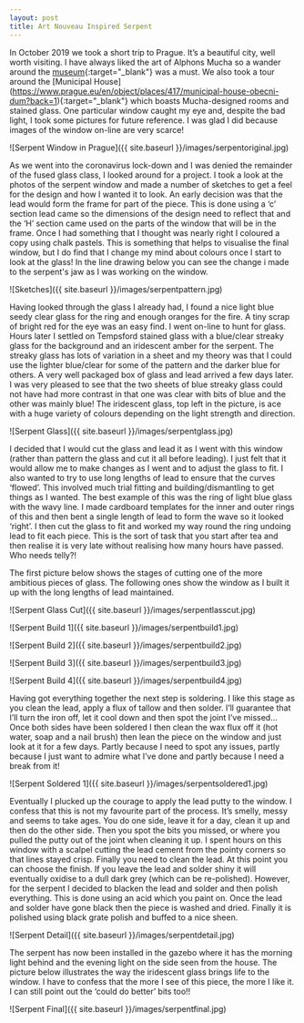```yaml
---
layout: post
title: Art Nouveau Inspired Serpent
---
```


In October 2019 we took a short trip to Prague. It’s a beautiful city, well worth visiting. I have always liked the art of Alphons Mucha so a wander around the [museum](http://www.muchafoundation.org/){:target="_blank"} was a must. We also took a tour around the [Municipal House] (https://www.prague.eu/en/object/places/417/municipal-house-obecni-dum?back=1){:target="_blank"} which boasts Mucha-designed rooms and stained glass. One particular window caught my eye and, despite the bad light, I took some pictures for future reference. I was glad I did because images of the window on-line are very scarce!

![Serpent Window in Prague]({{ site.baseurl }}/images/serpentoriginal.jpg) 

As we went into the coronavirus lock-down and I was denied the remainder of the fused glass class, I looked around for a project. I took a look at the photos of the serpent window and made a number of sketches to get a feel for the design and how I wanted it to look. An early decision was that the lead would form the frame for part of the piece. This is done using a ‘c’ section lead came so the dimensions of the design need to reflect that and the ‘H’ section came used on the parts of the window that will be in the frame. Once I had something that I thought was nearly right I coloured a copy using chalk pastels. This is something that helps to visualise the final window, but I do find that I change my mind about colours once I start to look at the glass! In the line drawing below you can see the change i made to the serpent's jaw as I was working on the window.

![Sketches]({{ site.baseurl }}/images/serpentpattern.jpg) 

Having looked through the glass I already had, I found a nice light blue seedy clear glass for the ring and enough oranges for the fire. A tiny scrap of bright red for the eye was an easy find. I went on-line to hunt for glass. Hours later I settled on Tempsford stained glass with a blue/clear streaky glass for the background and an iridescent amber for the serpent. The streaky glass has lots of variation in a sheet and my theory was that I could use the lighter blue/clear for some of the pattern and the darker blue for others. A very well packaged box of glass and lead arrived a few days later. I was very pleased to see that the two sheets of blue streaky glass could not have had more contrast in that one was clear with bits of blue and the other was mainly blue! The iridescent glass, top left in the picture, is ace with a huge variety of colours depending on the light strength and direction.

![Serpent Glass]({{ site.baseurl }}/images/serpentglass.jpg) 

I decided that I would cut the glass and lead it as I went with this window (rather than pattern the glass and cut it all before leading). I just felt that it would allow me to make changes as I went and to adjust the glass to fit. I also wanted to try to use long lengths of lead to ensure that the curves ‘flowed’. This involved much trial fitting and building/dismantling to get things as I wanted. The best example of this was the ring of light blue glass with the wavy line. I made cardboard templates for the inner and outer rings of this and then bent a single length of lead to form the wave so it looked ‘right’. I then cut the glass to fit and worked my way round the ring undoing lead to fit each piece. This is the sort of task that you start after tea and then realise it is very late without realising how many hours have passed. Who needs telly?!

The first picture below shows the stages of cutting one of the more ambitious pieces of glass. The following ones show the window as I built it up with the long lengths of lead maintained.

![Serpent Glass Cut]({{ site.baseurl }}/images/serpentlasscut.jpg) 

![Serpent Build 1]({{ site.baseurl }}/images/serpentbuild1.jpg) 

![Serpent Build 2]({{ site.baseurl }}/images/serpentbuild2.jpg) 

![Serpent Build 3]({{ site.baseurl }}/images/serpentbuild3.jpg) 

![Serpent Build 4]({{ site.baseurl }}/images/serpentbuild4.jpg) 

Having got everything together the next step is soldering. I like this stage as you clean the lead, apply a flux of tallow and then solder. I’ll guarantee that I’ll turn the iron off, let it cool down and then spot the joint I’ve missed…  Once both sides have been soldered I then clean the wax flux off it (hot water, soap and a nail brush) then lean the piece on the window and just look at it for a few days.  Partly because I need to spot any issues, partly because I just want to admire what I’ve done and partly because I need a break from it!

![Serpent Soldered 1]({{ site.baseurl }}/images/serpentsoldered1.jpg) 

Eventually I plucked up the courage to apply the lead putty to the window. I confess that this is not my favourite part of the process. It’s smelly, messy and seems to take ages. You do one side, leave it for a day, clean it up and then do the other side. Then you spot the bits you missed, or where you pulled the putty out of the joint when cleaning it up. I spent hours on this window with a scalpel cutting the lead cement from the pointy corners so that lines stayed crisp. Finally you need to clean the lead. At this point you can choose the finish. If you leave the lead and solder shiny it will eventually oxidise to a dull dark grey (which can be re-polished). However, for the serpent I decided to blacken the lead and solder and then polish everything. This is done using an acid which you paint on. Once the lead and solder have gone black then the piece is washed and dried. Finally it is polished using black grate polish and buffed to a nice sheen. 

![Serpent Detail]({{ site.baseurl }}/images/serpentdetail.jpg) 

The serpent has now been installed in the gazebo where it has the morning light behind and the evening light on the side seen from the house. The picture below illustrates the way the iridescent glass brings life to the window. I have to confess that the more I see of this piece, the more I like it. I can still point out the ‘could do better’ bits too!!

![Serpent Final]({{ site.baseurl }}/images/serpentfinal.jpg) 
